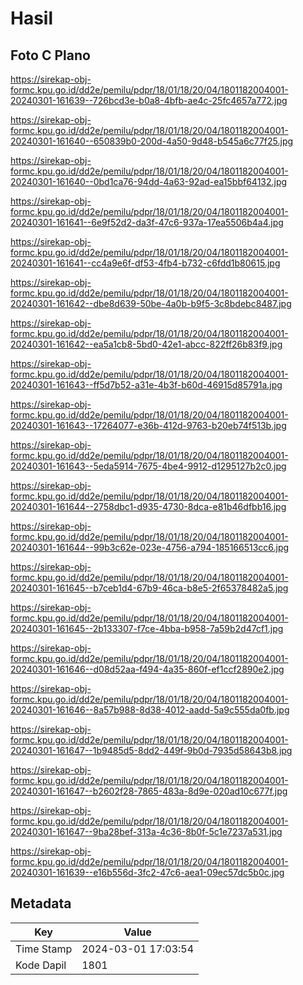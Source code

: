 # Hasil

## Foto C Plano

https://sirekap-obj-formc.kpu.go.id/dd2e/pemilu/pdpr/18/01/18/20/04/1801182004001-20240301-161639--726bcd3e-b0a8-4bfb-ae4c-25fc4657a772.jpg

https://sirekap-obj-formc.kpu.go.id/dd2e/pemilu/pdpr/18/01/18/20/04/1801182004001-20240301-161640--650839b0-200d-4a50-9d48-b545a6c77f25.jpg

https://sirekap-obj-formc.kpu.go.id/dd2e/pemilu/pdpr/18/01/18/20/04/1801182004001-20240301-161640--0bd1ca76-94dd-4a63-92ad-ea15bbf64132.jpg

https://sirekap-obj-formc.kpu.go.id/dd2e/pemilu/pdpr/18/01/18/20/04/1801182004001-20240301-161641--6e9f52d2-da3f-47c6-937a-17ea5506b4a4.jpg

https://sirekap-obj-formc.kpu.go.id/dd2e/pemilu/pdpr/18/01/18/20/04/1801182004001-20240301-161641--cc4a9e6f-df53-4fb4-b732-c6fdd1b80615.jpg

https://sirekap-obj-formc.kpu.go.id/dd2e/pemilu/pdpr/18/01/18/20/04/1801182004001-20240301-161642--dbe8d639-50be-4a0b-b9f5-3c8bdebc8487.jpg

https://sirekap-obj-formc.kpu.go.id/dd2e/pemilu/pdpr/18/01/18/20/04/1801182004001-20240301-161642--ea5a1cb8-5bd0-42e1-abcc-822ff26b83f9.jpg

https://sirekap-obj-formc.kpu.go.id/dd2e/pemilu/pdpr/18/01/18/20/04/1801182004001-20240301-161643--ff5d7b52-a31e-4b3f-b60d-46915d85791a.jpg

https://sirekap-obj-formc.kpu.go.id/dd2e/pemilu/pdpr/18/01/18/20/04/1801182004001-20240301-161643--17264077-e36b-412d-9763-b20eb74f513b.jpg

https://sirekap-obj-formc.kpu.go.id/dd2e/pemilu/pdpr/18/01/18/20/04/1801182004001-20240301-161643--5eda5914-7675-4be4-9912-d1295127b2c0.jpg

https://sirekap-obj-formc.kpu.go.id/dd2e/pemilu/pdpr/18/01/18/20/04/1801182004001-20240301-161644--2758dbc1-d935-4730-8dca-e81b46dfbb16.jpg

https://sirekap-obj-formc.kpu.go.id/dd2e/pemilu/pdpr/18/01/18/20/04/1801182004001-20240301-161644--99b3c62e-023e-4756-a794-185166513cc6.jpg

https://sirekap-obj-formc.kpu.go.id/dd2e/pemilu/pdpr/18/01/18/20/04/1801182004001-20240301-161645--b7ceb1d4-67b9-46ca-b8e5-2f65378482a5.jpg

https://sirekap-obj-formc.kpu.go.id/dd2e/pemilu/pdpr/18/01/18/20/04/1801182004001-20240301-161645--2b133307-f7ce-4bba-b958-7a59b2d47cf1.jpg

https://sirekap-obj-formc.kpu.go.id/dd2e/pemilu/pdpr/18/01/18/20/04/1801182004001-20240301-161646--d08d52aa-f494-4a35-860f-ef1ccf2890e2.jpg

https://sirekap-obj-formc.kpu.go.id/dd2e/pemilu/pdpr/18/01/18/20/04/1801182004001-20240301-161646--8a57b988-8d38-4012-aadd-5a9c555da0fb.jpg

https://sirekap-obj-formc.kpu.go.id/dd2e/pemilu/pdpr/18/01/18/20/04/1801182004001-20240301-161647--1b9485d5-8dd2-449f-9b0d-7935d58643b8.jpg

https://sirekap-obj-formc.kpu.go.id/dd2e/pemilu/pdpr/18/01/18/20/04/1801182004001-20240301-161647--b2602f28-7865-483a-8d9e-020ad10c677f.jpg

https://sirekap-obj-formc.kpu.go.id/dd2e/pemilu/pdpr/18/01/18/20/04/1801182004001-20240301-161647--9ba28bef-313a-4c36-8b0f-5c1e7237a531.jpg

https://sirekap-obj-formc.kpu.go.id/dd2e/pemilu/pdpr/18/01/18/20/04/1801182004001-20240301-161639--e16b556d-3fc2-47c6-aea1-09ec57dc5b0c.jpg


## Metadata

| Key        | Value               |
| ---------- | ------------------- |
| Time Stamp | 2024-03-01 17:03:54 |
| Kode Dapil | 1801                |



